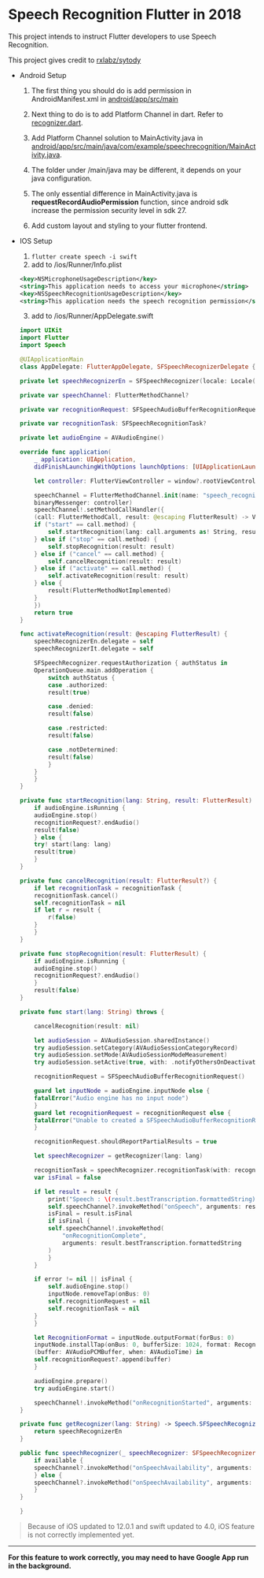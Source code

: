 # Speech Recognition Flutter in 2018

This project intends to instruct Flutter developers to use Speech Recognition.

This project gives credit to [rxlabz/sytody](https://github.com/rxlabz/sytody)

* Android Setup

    1. The first thing you should do is add permission in AndroidManifest.xml in [android/app/src/main](./android/app/src/main/AndroidManifest.xml)

    2. Next thing to do is to add Platform Channel in dart. Refer to [recognizer.dart](./lib/recognizer.dart).

    3. Add Platform Channel solution to MainActivity.java in [android/app/src/main/java/com/example/speechrecognition/MainActivity.java](android/app/src/main/java/com/example/speechrecognition/MainActivity.java).

    4. The folder under /main/java may be different, it depends on your java configuration.

    5. The only essential difference in MainActivity.java is **requestRecordAudioPermission** function, since android sdk increase the permission security level in sdk 27.

    6. Add custom layout and styling to your flutter frontend.

* IOS Setup

    1. `flutter create speech -i swift`
    2. add to /ios/Runner/Info.plist
    ```xml
    <key>NSMicrophoneUsageDescription</key>
    <string>This application needs to access your microphone</string>
    <key>NSSpeechRecognitionUsageDescription</key>
    <string>This application needs the speech recognition permission</string>
    ```
    3. add to /ios/Runner/AppDelegate.swift
    ```swift
    import UIKit
    import Flutter
    import Speech

    @UIApplicationMain
    class AppDelegate: FlutterAppDelegate, SFSpeechRecognizerDelegate {

    private let speechRecognizerEn = SFSpeechRecognizer(locale: Locale(identifier: "en_US"))!

    private var speechChannel: FlutterMethodChannel?

    private var recognitionRequest: SFSpeechAudioBufferRecognitionRequest?

    private var recognitionTask: SFSpeechRecognitionTask?

    private let audioEngine = AVAudioEngine()

    override func application(
        _ application: UIApplication,
        didFinishLaunchingWithOptions launchOptions: [UIApplicationLaunchOptionsKey: Any]?) -> Bool {

        let controller: FlutterViewController = window?.rootViewController as! FlutterViewController

        speechChannel = FlutterMethodChannel.init(name: "speech_recognizer",
        binaryMessenger: controller)
        speechChannel!.setMethodCallHandler({
        (call: FlutterMethodCall, result: @escaping FlutterResult) -> Void in
        if ("start" == call.method) {
            self.startRecognition(lang: call.arguments as! String, result: result)
        } else if ("stop" == call.method) {
            self.stopRecognition(result: result)
        } else if ("cancel" == call.method) {
            self.cancelRecognition(result: result)
        } else if ("activate" == call.method) {
            self.activateRecognition(result: result)
        } else {
            result(FlutterMethodNotImplemented)
        }
        })
        return true
    }

    func activateRecognition(result: @escaping FlutterResult) {
        speechRecognizerEn.delegate = self
        speechRecognizerIt.delegate = self

        SFSpeechRecognizer.requestAuthorization { authStatus in
        OperationQueue.main.addOperation {
            switch authStatus {
            case .authorized:
            result(true)

            case .denied:
            result(false)

            case .restricted:
            result(false)

            case .notDetermined:
            result(false)
            }
        }
        }
    }

    private func startRecognition(lang: String, result: FlutterResult) {
        if audioEngine.isRunning {
        audioEngine.stop()
        recognitionRequest?.endAudio()
        result(false)
        } else {
        try! start(lang: lang)
        result(true)
        }
    }

    private func cancelRecognition(result: FlutterResult?) {
        if let recognitionTask = recognitionTask {
        recognitionTask.cancel()
        self.recognitionTask = nil
        if let r = result {
            r(false)
        }
        }
    }

    private func stopRecognition(result: FlutterResult) {
        if audioEngine.isRunning {
        audioEngine.stop()
        recognitionRequest?.endAudio()
        }
        result(false)
    }

    private func start(lang: String) throws {

        cancelRecognition(result: nil)

        let audioSession = AVAudioSession.sharedInstance()
        try audioSession.setCategory(AVAudioSessionCategoryRecord)
        try audioSession.setMode(AVAudioSessionModeMeasurement)
        try audioSession.setActive(true, with: .notifyOthersOnDeactivation)

        recognitionRequest = SFSpeechAudioBufferRecognitionRequest()

        guard let inputNode = audioEngine.inputNode else {
        fatalError("Audio engine has no input node")
        }
        guard let recognitionRequest = recognitionRequest else {
        fatalError("Unable to created a SFSpeechAudioBufferRecognitionRequest object")
        }

        recognitionRequest.shouldReportPartialResults = true

        let speechRecognizer = getRecognizer(lang: lang)

        recognitionTask = speechRecognizer.recognitionTask(with: recognitionRequest) { result, error in
        var isFinal = false

        if let result = result {
            print("Speech : \(result.bestTranscription.formattedString)")
            self.speechChannel?.invokeMethod("onSpeech", arguments: result.bestTranscription.formattedString)
            isFinal = result.isFinal
            if isFinal {
            self.speechChannel!.invokeMethod(
                "onRecognitionComplete",
                arguments: result.bestTranscription.formattedString
            )
            }
        }

        if error != nil || isFinal {
            self.audioEngine.stop()
            inputNode.removeTap(onBus: 0)
            self.recognitionRequest = nil
            self.recognitionTask = nil
        }
        }

        let RecognitionFormat = inputNode.outputFormat(forBus: 0)
        inputNode.installTap(onBus: 0, bufferSize: 1024, format: RecognitionFormat) {
        (buffer: AVAudioPCMBuffer, when: AVAudioTime) in
        self.recognitionRequest?.append(buffer)
        }

        audioEngine.prepare()
        try audioEngine.start()

        speechChannel!.invokeMethod("onRecognitionStarted", arguments: nil)
    }

    private func getRecognizer(lang: String) -> Speech.SFSpeechRecognizer {
        return speechRecognizerEn
    }

    public func speechRecognizer(_ speechRecognizer: SFSpeechRecognizer, availabilityDidChange available: Bool) {
        if available {
        speechChannel?.invokeMethod("onSpeechAvailability", arguments: true)
        } else {
        speechChannel?.invokeMethod("onSpeechAvailability", arguments: false)
        }
    }

    }

    ```
> Because of iOS updated to 12.0.1 and swift updated to 4.0, iOS feature is not correctly implemented yet.

---
**For this feature to work correctly, you may need to have Google App run in the background.**
